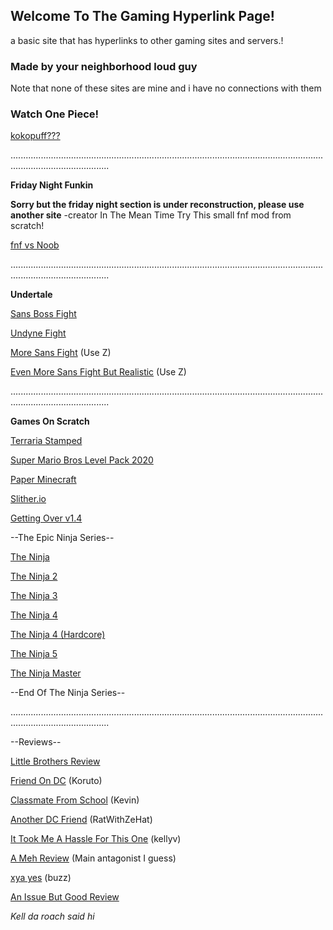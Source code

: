 ## Welcome To The Gaming Hyperlink Page!
a basic site that has hyperlinks to other gaming sites and servers.!

### Made by your neighborhood loud guy

Note that none of these sites are mine and i have no connections with them

### Watch One Piece!

[kokopuff???](https://user-images.githubusercontent.com/88212436/131047159-3f7e9ec5-5536-4586-b1e5-6c854295f2a4.png)

...................................................................................................................................................................

**Friday Night Funkin**

**Sorry but the friday night section is under reconstruction, please use another site**
-creator
In The Mean Time Try This small fnf mod from scratch!

[fnf vs Noob](https://scratch.mit.edu/projects/481304668/)


...................................................................................................................................................................

**Undertale**

[Sans Boss Fight](https://jcw87.github.io/c2-sans-fight/)

[Undyne Fight](https://joezeng.github.io/fairdyne/)

[More Sans Fight](https://joezeng.github.io/endless-sans/) (Use Z)

[Even More Sans Fight But Realistic](https://baddy1000.github.io/Sans-Reloaded/) (Use Z)

...................................................................................................................................................................

**Games On Scratch**

[Terraria Stamped](https://scratch.mit.edu/projects/322341152/)

[Super Mario Bros Level Pack 2020](https://scratch.mit.edu/projects/334936001/)

[Paper Minecraft](https://scratch.mit.edu/projects/10128407/)

[Slither.io](https://scratch.mit.edu/projects/544213416/)

[Getting Over v1.4](https://scratch.mit.edu/projects/389464290/)

--The Epic Ninja Series--

[The Ninja](https://scratch.mit.edu/projects/22620682/)

[The Ninja 2](https://scratch.mit.edu/projects/23559041/)

[The Ninja 3](https://scratch.mit.edu/projects/36760896/)

[The Ninja 4](https://scratch.mit.edu/projects/154866875/)

[The Ninja 4 (Hardcore)](https://scratch.mit.edu/projects/166746458/)

[The Ninja 5](https://scratch.mit.edu/projects/211625762/)

[The Ninja Master](https://scratch.mit.edu/projects/322147835/)

--End Of The Ninja Series--

...................................................................................................................................................................

--Reviews--

[Little Brothers Review](https://media.discordapp.net/attachments/872468192595951637/872468338066985060/image0.png?width=400&height=223)

[Friend On DC](https://user-images.githubusercontent.com/88212436/128097999-f6f7dd87-d3f4-43d7-afc6-263641c0d8c5.png) (Koruto)

[Classmate From School](https://media.discordapp.net/attachments/869705988125642812/872252158072991834/unknown.png?width=400&height=149) (Kevin)

[Another DC Friend](https://user-images.githubusercontent.com/88212436/128097759-6e079a3a-ad93-4cf2-979a-9338e91ccfc3.png) (RatWithZeHat)

[It Took Me A Hassle For This One](https://user-images.githubusercontent.com/88212436/128097973-1748b2e6-338e-4ce4-b4e5-e58abbd36395.png) (kellyv)

[A Meh Review](https://user-images.githubusercontent.com/88212436/128101549-40b7202a-9d73-4051-9c81-ac576f7fac6a.png) (Main antagonist I guess)

[xya yes](https://media.discordapp.net/attachments/869725446558863380/872476093049876480/unknown.png) (buzz)

[An Issue But Good Review]((https://user-images.githubusercontent.com/88212436/128254757-7775df14-a7e9-4d55-b4e2-da4989591a1f.png)
)

*Kell da roach said hi*
